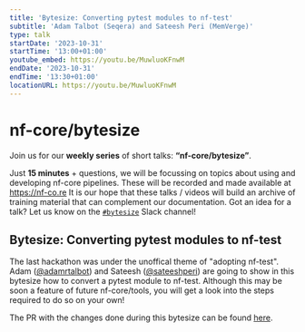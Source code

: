 ```yaml
---
title: 'Bytesize: Converting pytest modules to nf-test'
subtitle: 'Adam Talbot (Seqera) and Sateesh Peri (MemVerge)'
type: talk
startDate: '2023-10-31'
startTime: '13:00+01:00'
youtube_embed: https://youtu.be/MuwluoKFnwM
endDate: '2023-10-31'
endTime: '13:30+01:00'
locationURL: https://youtu.be/MuwluoKFnwM
---
```


# nf-core/bytesize

Join us for our **weekly series** of short talks: **“nf-core/bytesize”**.

Just **15 minutes** + questions, we will be focussing on topics about using and developing nf-core pipelines.
These will be recorded and made available at <https://nf-co.re>
It is our hope that these talks / videos will build an archive of training material that can complement our documentation. Got an idea for a talk? Let us know on the [`#bytesize`](https://nfcore.slack.com/channels/bytesize) Slack channel!

## Bytesize: Converting pytest modules to nf-test

The last hackathon was under the unoffical theme of "adopting nf-test". Adam ([@adamrtalbot](https://github.com/adamrtalbot)) and Sateesh ([@sateeshperi](https://github.com/sateeshperi)) are going to show in this bytesize how to convert a pytest module to nf-test. Although this may be soon a feature of future nf-core/tools, you will get a look into the steps required to do so on your own!

The PR with the changes done during this bytesize can be found [here](https://github.com/nf-core/modules/pull/4250).
